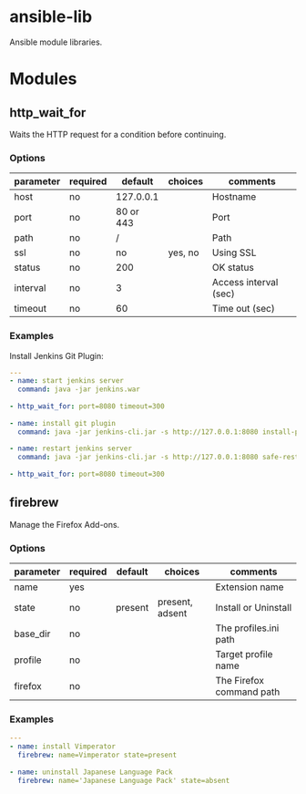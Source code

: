 ansible-lib
===========

Ansible module libraries.

Modules
==========

## http\_wait\_for

Waits the HTTP request for a condition before continuing.

### Options

| parameter | required | default | choices | comments |
| --------- | -------- | ------- | ------- | ---------|
| host | no | 127.0.0.1 | |  Hostname |
| port | no | 80 or 443 | | Port |
| path | no | / | | Path |
| ssl | no | no | yes, no | Using SSL |
| status | no | 200 | | OK status |
| interval | no | 3 | | Access interval (sec) |
| timeout | no | 60 | | Time out (sec) |

### Examples

Install Jenkins Git Plugin:

```yaml
---
- name: start jenkins server
  command: java -jar jenkins.war
  
- http_wait_for: port=8080 timeout=300
  
- name: install git plugin
  command: java -jar jenkins-cli.jar -s http://127.0.0.1:8080 install-plugin git
  
- name: restart jenkins server
  command: java -jar jenkins-cli.jar -s http://127.0.0.1:8080 safe-restart
  
- http_wait_for: port=8080 timeout=300
```

## firebrew

Manage the Firefox Add-ons.

### Options

| parameter | required | default | choices | comments |
| --------- | -------- | ------- | ------- | ---------|
| name | yes | | | Extension name |
| state | no | present | present, adsent | Install or Uninstall |
| base\_dir | no | | | The profiles.ini path |
| profile | no | | | Target profile name |
| firefox | no | | | The Firefox command path |

### Examples

```yaml
---
- name: install Vimperator
  firebrew: name=Vimperator state=present
  
- name: uninstall Japanese Language Pack
  firebrew: name='Japanese Language Pack' state=absent
```
